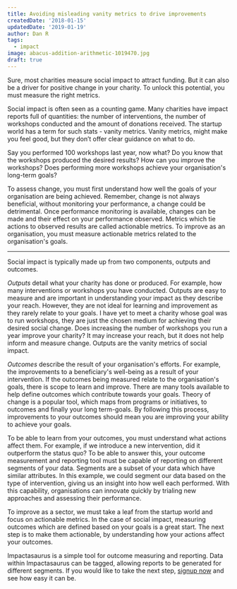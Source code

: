 ```yaml
---
title: Avoiding misleading vanity metrics to drive improvements
createdDate: '2018-01-15'
updatedDate: '2019-01-19'
author: Dan R
tags:
  - impact
image: abacus-addition-arithmetic-1019470.jpg
draft: true
---
```


Sure, most charities measure social impact to attract funding.
But it can also be a driver for positive change in your charity.
To unlock this potential, you must measure the right metrics.

Social impact is often seen as a counting game. 
Many charities have impact reports full of quantities: the number of interventions, the number of workshops conducted and the amount of donations received.
The startup world has a term for such stats - vanity metrics. 
Vanity metrics, might make you feel good, but they don’t offer clear guidance on what to do.

Say you performed 100 workshops last year, now what?
Do you know that the workshops produced the desired results?
How can you improve the workshops?
Does performing more workshops achieve your organisation's long-term goals?

To assess change, you must first understand how well the goals of your organisation are being achieved.
Remember, change is not always beneficial, without monitoring your performance, a change could be detrimental.
Once performance monitoring is available, changes can be made and their effect on your performance observed.
Metrics which tie actions to observed results are called actionable metrics.
To improve as an organisation, you must measure actionable metrics related to the organisation's goals.

* * *

Social impact is typically made up from two components, outputs and outcomes.

_Outputs_ detail what your charity has done or produced. 
For example, how many interventions or workshops you have conducted.
Outputs are easy to measure and are important in understanding your impact as they describe your reach.
However, they are not ideal for learning and improvement as they rarely relate to your goals.
I have yet to meet a charity whose goal was to run workshops, they are just the chosen medium for achieving their desired social change.
Does increasing the number of workshops you run a year improve your charity? 
It may increase your reach, but it does not help inform and measure change.
Outputs are the vanity metrics of social impact.

_Outcomes_ describe the result of your organisation's efforts.
For example, the improvements to a beneficiary's well-being as a result of your intervention.
If the outcomes being measured relate to the organisation's goals, there is scope to learn and improve.
There are many tools available to help define outcomes which contribute towards your goals.
Theory of change is a popular tool, which maps from programs or initiatives, to outcomes and finally your long term-goals.
By following this process, improvements to your outcomes should mean you are improving your ability to achieve your goals.

To be able to learn from your outcomes, you must understand what actions affect them.
For example, if we introduce a new intervention, did it outperform the status quo?
To be able to answer this, your outcome measurement and reporting tool must be capable of reporting on different segments of your data.
Segments are a subset of your data which have similar attributes.
In this example, we could segment our data based on the type of intervention, giving us an insight into how well each performed.
With this capability, organisations can innovate quickly by trialing new approaches and assessing their performance.

To improve as a sector, we must take a leaf from the startup world and focus on actionable metrics.
In the case of social impact, measuring outcomes which are defined based on your goals is a great start.
The next step is to make them actionable, by understanding how your actions affect your outcomes.

Impactasaurus is a simple tool for outcome measuring and reporting.
Data within Impactasaurus can be tagged, allowing reports to be generated for different segments.
If you would like to take the next step, [signup now](/signup) and see how easy it can be.
